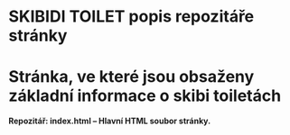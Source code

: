 SKIBIDI TOILET popis repozitáře stránky
====

**Stránka, ve které jsou obsaženy základní informace o skibi toiletách**
====
**Repozitář: index.html – Hlavní HTML soubor stránky.**

